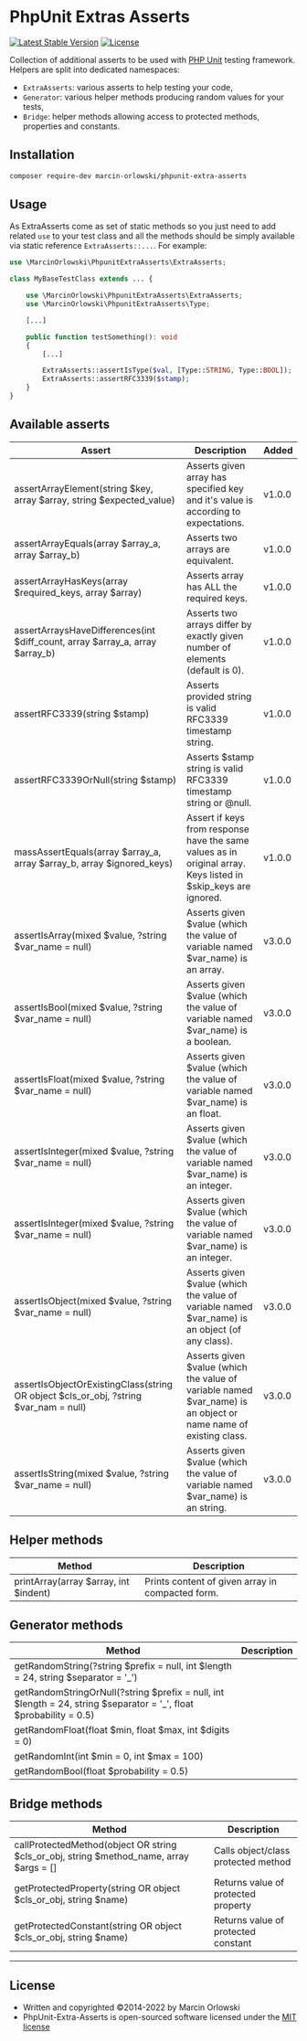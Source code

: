 # PhpUnit Extras Asserts #

[![Latest Stable Version](https://poser.pugx.org/marcin-orlowski/phpunit-extra-asserts/v/stable)](https://packagist.org/packages/marcin-orlowski/phpunit-extra-asserts)
[![License](https://poser.pugx.org/marcin-orlowski/phpunit-extra-asserts/license)](https://packagist.org/packages/marcin-orlowski/phpunit-extra-asserts)

Collection of additional asserts to be used with [PHP Unit](https://phpunit.de) testing framework.
Helpers are split into dedicated namespaces:

* `ExtraAsserts`: various asserts to help testing your code,
* `Generator`: various helper methods producing random values for your tests,
* `Bridge`: helper methods allowing access to protected methods, properties and constants.

## Installation ##

```bash
composer require-dev marcin-orlowski/phpunit-extra-asserts
```

## Usage ##

As ExtraAsserts come as set of static methods so you just need to add related `use` to your test
class and all
the methods should be simply available via static reference `ExtraAsserts::...`. For example:

```php
use \MarcinOrlowski\PhpunitExtraAsserts\ExtraAsserts;

class MyBaseTestClass extends ... {

    use \MarcinOrlowski\PhpunitExtraAsserts\ExtraAsserts;
    use \MarcinOrlowski\PhpunitExtraAsserts\Type;

    [...]

    public function testSomething(): void
    {
        [...]

        ExtraAsserts::assertIsType($val, [Type::STRING, Type::BOOL]);
        ExtraAsserts::assertRFC3339($stamp);
    }
}
```

## Available asserts ##

| Assert                                                                               | Description                                                                                                     | Added  |
|--------------------------------------------------------------------------------------|-----------------------------------------------------------------------------------------------------------------|--------|
| assertArrayElement(string $key, array $array, string $expected_value)                | Asserts given array has specified key and it's value is according to expectations.                              | v1.0.0 |
| assertArrayEquals(array $array_a, array $array_b)                                    | Asserts two arrays are equivalent.                                                                              | v1.0.0 |
| assertArrayHasKeys(array $required_keys, array $array)                               | Asserts array has ALL the required keys.                                                                        | v1.0.0 |
| assertArraysHaveDifferences(int $diff_count, array $array_a, array $array_b)         | Asserts two arrays differ by exactly given number of elements (default is 0).                                   | v1.0.0 |
| assertRFC3339(string $stamp)                                                         | Asserts provided string is valid RFC3339 timestamp string.                                                      | v1.0.0 |
| assertRFC3339OrNull(string $stamp)                                                   | Asserts $stamp string is valid RFC3339 timestamp string or @null.                                               | v1.0.0 |
| massAssertEquals(array $array_a, array $array_b, array $ignored_keys)                | Assert if keys from response have the same values as in original array. Keys listed in $skip_keys are ignored.  | v1.0.0 |
| assertIsArray(mixed $value, ?string $var_name = null)                                | Asserts given $value (which the value of variable named $var_name) is an array.                                 | v3.0.0 |
| assertIsBool(mixed $value, ?string $var_name = null)                                 | Asserts given $value (which the value of variable named $var_name) is a boolean.                                | v3.0.0 |
| assertIsFloat(mixed $value, ?string $var_name = null)                                | Asserts given $value (which the value of variable named $var_name) is an float.                                 | v3.0.0 |
| assertIsInteger(mixed $value, ?string $var_name = null)                              | Asserts given $value (which the value of variable named $var_name) is an integer.                               | v3.0.0 |
| assertIsInteger(mixed $value, ?string $var_name = null)                              | Asserts given $value (which the value of variable named $var_name) is an integer.                               | v3.0.0 |
| assertIsObject(mixed $value, ?string $var_name = null)                               | Asserts given $value (which the value of variable named $var_name) is an object (of any class).                 | v3.0.0 |
| assertIsObjectOrExistingClass(string OR object $cls_or_obj, ?string $var_nam = null) | Asserts given $value (which the value of variable named $var_name) is an object or name name of existing class. | v3.0.0 |
| assertIsString(mixed $value, ?string $var_name = null)                               | Asserts given $value (which the value of variable named $var_name) is an string.                                | v3.0.0 |

## Helper methods ##

| Method                                | Description                                      |
|---------------------------------------|--------------------------------------------------|
| printArray(array $array, int $indent) | Prints content of given array in compacted form. |

## Generator methods ##

| Method                                                                                                             | Description   |
|--------------------------------------------------------------------------------------------------------------------|---------------|
| getRandomString(?string $prefix = null, int $length = 24, string $separator = '_')                                 |               |
| getRandomStringOrNull(?string $prefix = null, int $length = 24, string $separator = '_', float $probability = 0.5) |               |
| getRandomFloat(float $min, float $max, int $digits = 0)                                                            |               |
| getRandomInt(int $min = 0, int $max = 100)                                                                         |               |
| getRandomBool(float $probability = 0.5)                                                                            |               |

## Bridge methods ##

| Method                                                                                  | Description                         |
|-----------------------------------------------------------------------------------------|-------------------------------------|
| callProtectedMethod(object OR string $cls_or_obj, string $method_name, array $args = [] | Calls object/class protected method |
| getProtectedProperty(string OR object $cls_or_obj, string $name)                        | Returns value of protected property |
| getProtectedConstant(string OR object $cls_or_obj, string $name)                        | Returns value of protected constant |

----

## License ##

* Written and copyrighted &copy;2014-2022 by Marcin Orlowski
* PhpUnit-Extra-Asserts is open-sourced software licensed under the [MIT license](http://opensource.org/licenses/MIT)
